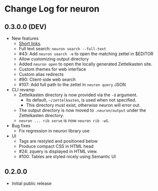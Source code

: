 # Change Log for neuron

## 0.3.0.0 (DEV)

- New features
  - [Short links](https://neuron.srid.ca/2014501.html).
  - Full text search: `neuron search --full-text`
  - #43: Add `neuron search -e` to open the matching zettel in $EDITOR
  - Allow customizing output directory
  - Added `neuron open` to open the locally generated Zettelkasten site.
  - Custom themes for web interface
  - Custom alias redirects
  - #90: Client-side web search
  - #107: Add full path to the zettel in `neuron query` JSON
- CLI revamp
  - Zettelkasten directory is now provided via the `-d` argument.
    - Its default, `~/zettelkasten`, is used when not specified.
    - This directory must exist, otherwise neuron will error out.
  - The output directory is now moved to `.neuron/output` under the Zettelkasten directory.
  - `neuron ... rib serve` is now `neuron rib -wS`.
- Bug fixes
  - Fix regression in neuron library use
- UI
  - Tags are restyled and positioned below
  - Produce compact CSS in HTML head
  - #24: zquery is displayed in HTML view.
  - #100: Tables are styled nicely using Semantic UI

## 0.2.0.0

- Initial public release
